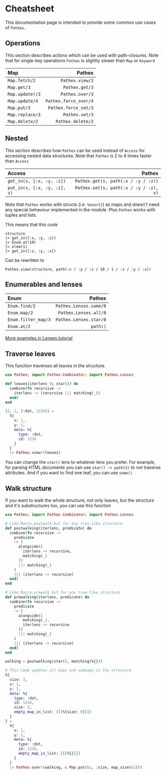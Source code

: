# Cheatsheet

This documentation page is intended to provide some common use cases of `Pathex`.

## Operations

This section describes actions which can be used with path-closures.
Note that for single-key operations `Pathex` is slightly slower than `Map` or `Keyword`

| Map             | Pathex                |
|:----------------|----------------------:|
| `Map.fetch/2`   | `Pathex.view/2`       |
| `Map.get/3`     | `Pathex.get/3`        |
| `Map.update!/3` | `Pathex.over/3`       |
| `Map.update/4`  | `Pathex.force_over/4` |
| `Map.put/3`     | `Pathex.force_set/3`  |
| `Map.replace/3` | `Pathex.set/3`        |
| `Map.delete/2`  | `Pathex.delete/2`     |

## Nested

This section describes how `Pathex` can be used instead of `Access` for accessing nested data structures.
Note that `Pathex` is 2 to 4 times faster than `Access`

| Access                             | Pathex                                      |
|:-----------------------------------|--------------------------------------------:|
| `get_in(s, [:x, :y, :z])`          | `Pathex.get(s, path(:x / :y / :z))`         |
| `put_in(s, [:x, :y, :z], v)`       | `Pathex.set(s, path(:x / :y / :z), v)`      |

Note that `Pathex` works with structs (i.e. `%User{}`) as maps and doesn't need any special behaviour implemented in the module. Plus `Pathex` works with tuples and lists.

This means that this code
```
structure
|> get_in([:x, :y, :z])
|> Enum.at(10)
|> elem(1)
|> get_in([:z, :y, :x])
```

Can be rewritten to
```
Pathex.view(structure, path(:x / :y / :z / 10 / 1 / :z / :y / :x))
```

## Enumerables and lenses

| Enum                | Pathex                 |
|:--------------------|-----------------------:|
| `Enum.find/2`       | `Pathex.Lenses.some/0` |
| `Enum.map/2`        | `Pathex.Lenses.all/0`  |
| `Enum.filter_map/3` | `Pathex.Lenses.star/0` |
| `Enum.at/2`         | `path()`               |

[More examples in Lenses tutorial](lenses.md)

## Traverse leaves

This function traverses all leaves in the structure.

```elixir
use Pathex; import Pathex.Combinator; import Pathex.Lenses

def leaves(iterlens \\ star()) do
  combine(fn recursive ->
    iterlens ~> (recursive ||| matching(_))
  end)
end

[2, 1, [:dot, 1234]] =
  %{
    x: 1,
    y: 2,
    meta: %{
      type: :dot,
      id: 1234
    }
  }
  |> Pathex.view!(leaves)
```

You can change the `star()` lens to whatever lens you prefer.
For example, for parsing HTML documents you can use `star() ~> path(2)` to
not traverse attributes. And if you want to find one leaf, you can use `some()`

## Walk structure

If you want to walk the whole structure, not only leaves, but the structure and
it's substructures too, you can use this function

```elixir
use Pathex; import Pathex.Combinator; import Pathex.Lenses

# Like Macro.postwalk but for any tree-like structure
def postwalking(iterlens, predicate) do
  combine(fn recursive ->
    predicate
    ~> (
      alongside([
        iterlens ~> recursive,
        matching(_)
      ])
      ||| matching(_)
    )
    ||| (iterlens ~> recursive)
  end)
end

# Like Macro.prewalk but for any tree-like structure
def prewalking(iterlens, predicate) do
  combine(fn recursive ->
    predicate
    ~> (
      alongside([
        matching(_),
        iterlens ~> recursive
      ])
      ||| matching(_)
    )
    ||| (iterlens ~> recursive)
  end)
end

walking = postwalking(star(), matching(%{}))

# This code updates all maps and submaps in the structure
%{
  size: 3,
  x: 1,
  y: 2,
  meta: %{
    type: :dot,
    id: 1234,
    size: 3,
    empty_map_in_list: [[[%{size: 0}]]]
  }
} =
  %{
    x: 1,
    y: 2,
    meta: %{
      type: :dot,
      id: 1234,
      empty_map_in_list: [[[%{}]]]
    }
  }
  |> Pathex.over!(walking, & Map.put(&1, :size, map_size(&1)))
```

